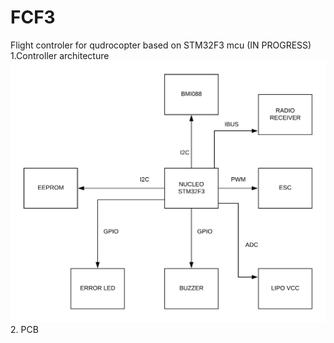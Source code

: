 # FCF3
Flight controler for qudrocopter based on STM32F3 mcu (IN PROGRESS)
1.Controller architecture
![Controler_architecture](https://github.com/Damian-kw/FCF3/blob/master/img/fcf3%20architekture.png)
2. PCB
